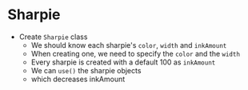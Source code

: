 # Sharpie

 -  Create `Sharpie` class
     -  We should know each sharpie's `color`, `width` and `inkAmount`
     -  When creating one, we need to specify the `color` and the `width`
     -  Every sharpie is created with a default 100 as `inkAmount`
     -  We can `use()` the sharpie objects
     -  which decreases inkAmount
